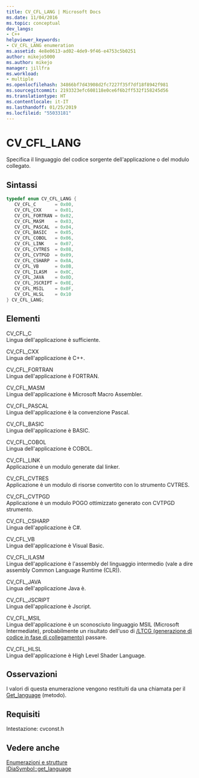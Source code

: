 ```yaml
---
title: CV_CFL_LANG | Microsoft Docs
ms.date: 11/04/2016
ms.topic: conceptual
dev_langs:
- C++
helpviewer_keywords:
- CV_CFL_LANG enumeration
ms.assetid: 4e8e0613-ad02-4de9-9f46-e4753c5b0251
author: mikejo5000
ms.author: mikejo
manager: jillfra
ms.workload:
- multiple
ms.openlocfilehash: 34866bf7d43908d2fc7227f35f7df18f8942f981
ms.sourcegitcommit: 2193323efc608118e0ce6f6b2ff532f158245d56
ms.translationtype: HT
ms.contentlocale: it-IT
ms.lasthandoff: 01/25/2019
ms.locfileid: "55033181"
---
```

# <a name="cvcfllang"></a>CV_CFL_LANG
Specifica il linguaggio del codice sorgente dell'applicazione o del modulo collegato.  
  
## <a name="syntax"></a>Sintassi  
  
```C++  
typedef enum CV_CFL_LANG {   
   CV_CFL_C       = 0x00,  
   CV_CFL_CXX     = 0x01,  
   CV_CFL_FORTRAN = 0x02,  
   CV_CFL_MASM    = 0x03,  
   CV_CFL_PASCAL  = 0x04,  
   CV_CFL_BASIC   = 0x05,  
   CV_CFL_COBOL   = 0x06,  
   CV_CFL_LINK    = 0x07,  
   CV_CFL_CVTRES  = 0x08,  
   CV_CFL_CVTPGD  = 0x09,  
   CV_CFL_CSHARP  = 0x0A,  
   CV_CFL_VB      = 0x0B,  
   CV_CFL_ILASM   = 0x0C,  
   CV_CFL_JAVA    = 0x0D,  
   CV_CFL_JSCRIPT = 0x0E,  
   CV_CFL_MSIL    = 0x0F,  
   CV_CFL_HLSL    = 0x10  
} CV_CFL_LANG;  
```  
  
## <a name="elements"></a>Elementi  
 CV_CFL_C  
 Lingua dell'applicazione è sufficiente.  
  
 CV_CFL_CXX  
 Lingua dell'applicazione è C++.  
  
 CV_CFL_FORTRAN  
 Lingua dell'applicazione è FORTRAN.  
  
 CV_CFL_MASM  
 Lingua dell'applicazione è Microsoft Macro Assembler.  
  
 CV_CFL_PASCAL  
 Lingua dell'applicazione è la convenzione Pascal.  
  
 CV_CFL_BASIC  
 Lingua dell'applicazione è BASIC.  
  
 CV_CFL_COBOL  
 Lingua dell'applicazione è COBOL.  
  
 CV_CFL_LINK  
 Applicazione è un modulo generate dal linker.  
  
 CV_CFL_CVTRES  
 Applicazione è un modulo di risorse convertito con lo strumento CVTRES.  
  
 CV_CFL_CVTPGD  
 Applicazione è un modulo POGO ottimizzato generato con CVTPGD strumento.  
  
 CV_CFL_CSHARP  
 Lingua dell'applicazione è C#.  
  
 CV_CFL_VB  
 Lingua dell'applicazione è Visual Basic.  
  
 CV_CFL_ILASM  
 Lingua dell'applicazione è l'assembly del linguaggio intermedio (vale a dire assembly Common Language Runtime (CLR)).  
  
 CV_CFL_JAVA  
 Lingua dell'applicazione Java è.  
  
 CV_CFL_JSCRIPT  
 Lingua dell'applicazione è Jscript.  
  
 CV_CFL_MSIL  
 Lingua dell'applicazione è un sconosciuto linguaggio MSIL (Microsoft Intermediate), probabilmente un risultato dell'uso di [/LTCG (generazione di codice in fase di collegamento)](/cpp/build/reference/ltcg-link-time-code-generation) passare.  
  
 CV_CFL_HLSL  
 Lingua dell'applicazione è High Level Shader Language.  
  
## <a name="remarks"></a>Osservazioni  
 I valori di questa enumerazione vengono restituiti da una chiamata per il [Get_language](../../debugger/debug-interface-access/idiasymbol-get-language.md) (metodo).  
  
## <a name="requirements"></a>Requisiti  
 Intestazione: cvconst.h  
  
## <a name="see-also"></a>Vedere anche  
 [Enumerazioni e strutture](../../debugger/debug-interface-access/enumerations-and-structures.md)   
 [IDiaSymbol::get_language](../../debugger/debug-interface-access/idiasymbol-get-language.md)